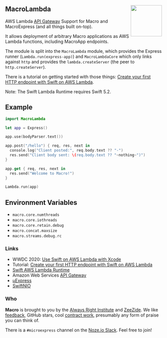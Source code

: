 <h2>MacroLambda
  <img src="http://zeezide.com/img/macro/MacroExpressIcon128.png"
       align="right" width="100" height="100" />
</h2>

AWS Lambda [API Gateway](https://aws.amazon.com/api-gateway/)
Support for Macro and MacroExpress
(and all things built on-top).

It allows deployment of arbitrary Macro applications as AWS Lambda functions,
including MacroApp endpoints.

The module is split into the `MacroLambda` module, 
which provides the Express runner (`Lambda.run(express-app)`)
and `MacroLambdaCore` which only links against `http` and provides the 
`lambda.createServer` (the peer to `http.createServer`).

There is a tutorial on getting started with those things:
[Create your first HTTP endpoint with Swift on AWS Lambda](https://fabianfett.de/swift-on-aws-lambda-creating-your-first-http-endpoint).

Note: The Swift Lambda Runtime requires Swift 5.2.

## Example

```swift
import MacroLambda

let app = Express()

app.use(bodyParser.text())

app.post("/hello") { req, res, next in
  console.log("Client posted:", req.body.text ?? "-")
  res.send("Client body sent: \(req.body.text ?? "~nothing~")")
}

app.get { req, res, next in
  res.send("Welcome to Macro!")
}

Lambda.run(app)
```

## Environment Variables

- `macro.core.numthreads`
- `macro.core.iothreads`
- `macro.core.retain.debug`
- `macro.concat.maxsize`
- `macro.streams.debug.rc`

### Links

- WWDC 2020: [Use Swift on AWS Lambda with Xcode](https://developer.apple.com/videos/play/wwdc2020/10644/)
- Tutorial: [Create your first HTTP endpoint with Swift on AWS Lambda](https://fabianfett.de/swift-on-aws-lambda-creating-your-first-http-endpoint)
- [Swift AWS Lambda Runtime](https://github.com/swift-server/swift-aws-lambda-runtime)
- Amazon Web Services [API Gateway](https://aws.amazon.com/api-gateway/)
- [µExpress](http://www.alwaysrightinstitute.com/microexpress-nio2/)
- [SwiftNIO](https://github.com/apple/swift-nio)

### Who

**Macro** is brought to you by
the
[Always Right Institute](http://www.alwaysrightinstitute.com)
and
[ZeeZide](http://zeezide.de).
We like 
[feedback](https://twitter.com/ar_institute), 
GitHub stars, 
cool [contract work](http://zeezide.com/en/services/services.html),
presumably any form of praise you can think of.

There is a `#microexpress` channel on the 
[Noze.io Slack](http://slack.noze.io/). Feel free to join!
